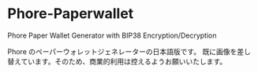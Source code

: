 # Phore-Paperwallet
Phore Paper Wallet Generator with BIP38 Encryption/Decryption

Phore のペーパーウォレットジェネレーターの日本語版です。
既に画像を差し替えています。そのため、商業的利用は控えるようお願いいたします。

